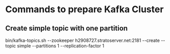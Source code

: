 # Commands to prepare Kafka Cluster
## Create simple topic with one partition

bin/kafka-topics.sh --zookeeper h2908727.stratoserver.net:2181 --create --topic simple --partitions 1 --replication-factor 1
